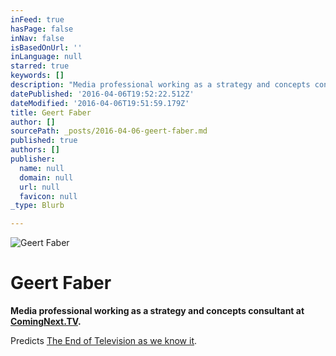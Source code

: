 ```yaml
---
inFeed: true
hasPage: false
inNav: false
isBasedOnUrl: ''
inLanguage: null
starred: true
keywords: []
description: "Media professional working as a strategy and concepts consultant at\_ComingNext.TV."
datePublished: '2016-04-06T19:52:22.512Z'
dateModified: '2016-04-06T19:51:59.179Z'
title: Geert Faber
author: []
sourcePath: _posts/2016-04-06-geert-faber.md
published: true
authors: []
publisher:
  name: null
  domain: null
  url: null
  favicon: null
_type: Blurb

---
```

![Geert Faber](https://the-grid-user-content.s3-us-west-2.amazonaws.com/f6b4b697-9d6b-4b26-97e0-bff11e74280e.jpg)

# Geert Faber

**Media professional working as a strategy and concepts consultant at [ComingNext.TV][0].**

Predicts [The End of Television as we know it][1].

[0]: http://comingnext.tv/
[1]: http://www.theendoftelevision.com/